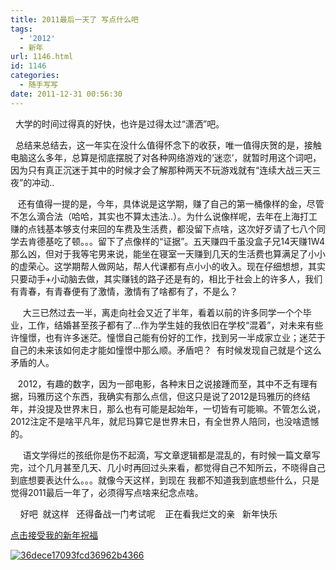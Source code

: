 ```yaml
---
title: 2011最后一天了 写点什么吧
tags:
  - '2012'
  - 新年
url: 1146.html
id: 1146
categories:
  - 随手写写
date: 2011-12-31 00:56:30
---
```


  大学的时间过得真的好快，也许是过得太过“潇洒”吧。

  总结来总结去，这一年实在没什么值得怀念下的收获，唯一值得庆贺的是，接触电脑这么多年，总算是彻底摆脱了对各种网络游戏的‘迷恋’，就暂时用这个词吧，因为只有真正沉迷于其中的时候才会了解那种两天不玩游戏就有“连续大战三天三夜”的冲动..

   还有值得一提的是，今年，具体说是这学期，赚了自己的第一桶像样的金，尽管不怎么滴合法（哈哈，其实也不算太违法..）。为什么说像样呢，去年在上海打工赚的点钱基本够支付来回的车费及生活费，都没留下点啥，这次好歹请了七八个同学去肯德基吃了顿。。。留下了点像样的“证据”。五天赚四千虽没盒子兄14天赚1W4那么凶，但对于我等宅男来说，能坐在寝室一天赚到几天的生活费也算满足了小小的虚荣心。这学期帮人做网站，帮人代课都有点小小的收入。现在仔细想想，其实只要动手+小动脑去做，其实赚钱的路子还是有的，相比于社会上的许多人，我们有青春，有青春便有了激情，激情有了啥都有了，不是么？

     大三已然过去一半，离走向社会又近了半年，看着以前的许多同学一个个毕业，工作，结婚甚至孩子都有了...作为学生娃的我依旧在学校“混着”，对未来有些许憧憬，也有许多迷茫。憧憬自己能有份好的工作，找到另一半成家立业；迷茫于自己的未来该如何走才能如憧憬中那么顺。矛盾吧？  有时候发现自己就是个这么矛盾的人。

   2012，有趣的数字，因为一部电影，各种末日之说接踵而至，其中不乏有理有据，玛雅历这个东西，我确实有那么点信，但这只是说了2012是玛雅历的终结年，并没提及世界末日，那么也有可能是起始年，一切皆有可能嘛。不管怎么说，2012注定不是啥平凡年，就尼玛算它是世界末日，有全世界人陪同，也没啥遗憾的。

     语文学得烂的孩纸你是伤不起滴，写文章逻辑都是混乱的，有时候一篇文章写完，过个几月甚至几天、几小时再回过头来看，都觉得自己不知所云，不晓得自己到底想要表达什么。。。就像今天这样，到现在 我都不知道我到底想些什么，只是觉得2011最后一年了，必须得写点啥来纪念点啥。

    好吧  就这样   还得备战一门考试呢    正在看我烂文的亲   新年快乐

[点击接受我的新年祝福](http://bit.ly/s1ggjx)

[![](http://www.ccc5.cc/wp-content/uploads/2011/12/36dece17093fcd36962b4366-300x142.jpg "36dece17093fcd36962b4366")](http://www.ccc5.cc/wp-content/uploads/2011/12/36dece17093fcd36962b4366.jpg)